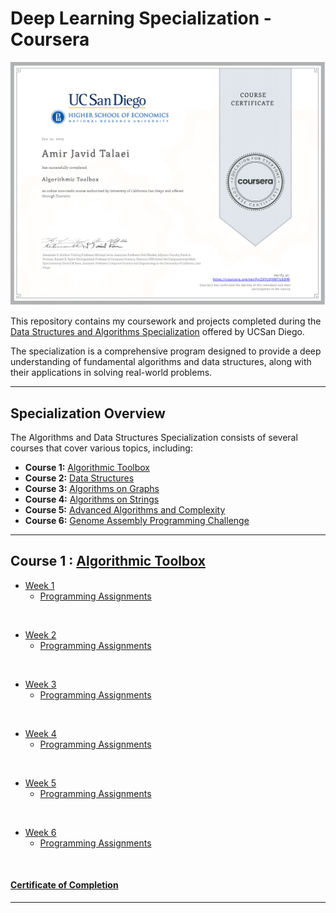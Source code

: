 # Deep Learning Specialization - Coursera


![](/resources/Certification.png)

This repository contains my coursework and projects completed during the [Data Structures and Algorithms Specialization](https://www.coursera.org/specializations/data-structures-algorithms) offered by UCSan Diego. 

The specialization is a comprehensive program designed to provide a deep understanding of fundamental algorithms and data structures, along with their applications in solving real-world problems.

<hr/>

## Specialization Overview

The Algorithms and Data Structures Specialization consists of several courses that cover various topics, including:

- **Course 1:** [Algorithmic Toolbox](https://www.coursera.org/learn/algorithmic-toolbox?specialization=data-structures-algorithms)
- **Course 2:** [Data Structures](https://www.coursera.org/learn/data-structures?specialization=data-structures-algorithms)
- **Course 3:** [Algorithms on Graphs](https://www.coursera.org/learn/algorithms-on-graphs?specialization=data-structures-algorithms)
- **Course 4:** [Algorithms on Strings](https://www.coursera.org/learn/algorithms-on-strings?specialization=data-structures-algorithms)
- **Course 5:** [Advanced Algorithms and Complexity](https://www.coursera.org/learn/advanced-algorithms-and-complexity?specialization=data-structures-algorithms)
- **Course 6:** [Genome Assembly Programming Challenge](https://www.coursera.org/learn/assembling-genomes?specialization=data-structures-algorithms)

<hr/>

## Course 1 : [Algorithmic Toolbox](https://github.com/talaeiaj/Coursera_DSA_Specialization/tree/main/Algorithmic_Toolbox/C_Plus_Plus)

- [Week 1](https://github.com/talaeiaj/Coursera_DSA_Specialization/tree/main/Algorithmic_Toolbox/C_Plus_Plus/Week1)
  - [Programming Assignments](https://github.com/talaeiaj/Coursera_DSA_Specialization/tree/main/Algorithmic_Toolbox/C_Plus_Plus/Week1)    
<br/>

- [Week 2](https://github.com/talaeiaj/Coursera_DSA_Specialization/tree/main/Algorithmic_Toolbox/C_Plus_Plus/Week2)
  - [Programming Assignments](https://github.com/talaeiaj/Coursera_DSA_Specialization/tree/main/Algorithmic_Toolbox/C_Plus_Plus/Week2)    
<br/>

- [Week 3](https://github.com/talaeiaj/Coursera_DSA_Specialization/tree/main/Algorithmic_Toolbox/C_Plus_Plus/Week3)
  - [Programming Assignments](https://github.com/talaeiaj/Coursera_DSA_Specialization/tree/main/Algorithmic_Toolbox/C_Plus_Plus/Week3)    
<br/>

- [Week 4](https://github.com/talaeiaj/Coursera_DSA_Specialization/tree/main/Algorithmic_Toolbox/C_Plus_Plus/Week4)
  - [Programming Assignments](https://github.com/talaeiaj/Coursera_DSA_Specialization/tree/main/Algorithmic_Toolbox/C_Plus_Plus/Week4)    
<br/>

- [Week 5](https://github.com/talaeiaj/Coursera_DSA_Specialization/tree/main/Algorithmic_Toolbox/C_Plus_Plus/Week5)
  - [Programming Assignments](https://github.com/talaeiaj/Coursera_DSA_Specialization/tree/main/Algorithmic_Toolbox/C_Plus_Plus/Week5)    
<br/>

- [Week 6](https://github.com/talaeiaj/Coursera_DSA_Specialization/tree/main/Algorithmic_Toolbox/C_Plus_Plus/Week6)
  - [Programming Assignments](https://github.com/talaeiaj/Coursera_DSA_Specialization/tree/main/Algorithmic_Toolbox/C_Plus_Plus/Week6)    
<br/>

#### [Certificate of Completion](https://www.coursera.org/account/accomplishments/certificate/ZXYUQXMTU6DW)

<hr/>